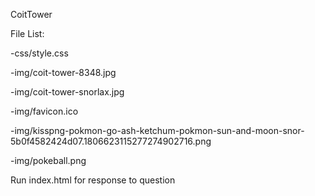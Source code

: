 CoitTower

File List:

-css/style.css

-img/coit-tower-8348.jpg

-img/coit-tower-snorlax.jpg

-img/favicon.ico

-img/kisspng-pokmon-go-ash-ketchum-pokmon-sun-and-moon-snor-5b0f4582424d07.1806623115277274902716.png

-img/pokeball.png

Run index.html for response to question
